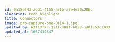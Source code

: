 ```yaml
---
id: 9a18ef4d-add1-4155-aa1b-a7e4e30c28bc
blueprint: tech_highlight
title: Connectors
image: pro-capture-one-0114-1.jpg
updated_by: 63f13f7c-2a11-499f-b033-ad0f353c2031
updated_at: 1667414347
---
```

